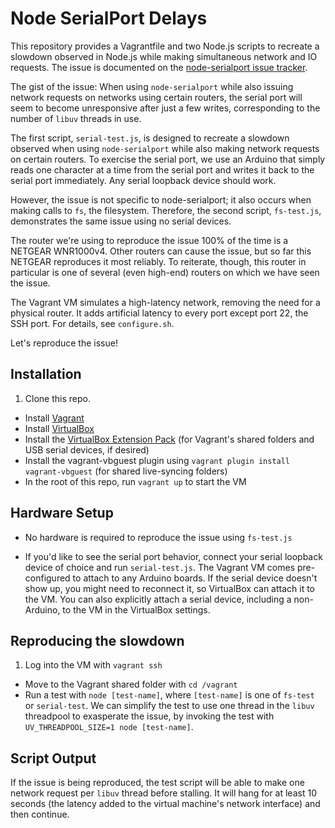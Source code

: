 # Node SerialPort Delays

This repository provides a Vagrantfile and two Node.js scripts to recreate a
slowdown observed in Node.js while making simultaneous network and IO requests.
The issue is documented on the [node-serialport issue tracker](https://github.com/EmergingTechnologyAdvisors/node-serialport/issues/797).

The gist of the issue: When using `node-serialport` while also issuing network
requests on networks using certain routers, the serial port will seem to become
unresponsive after just a few writes, corresponding to the number of `libuv`
threads in use.

The first script, `serial-test.js`, is designed to recreate a slowdown observed
when  using `node-serialport` while also making network requests on certain
routers. To exercise the serial port, we use an Arduino that simply reads one
character at a time from the serial port and writes it back to the serial port
immediately. Any serial loopback device should work.

However, the issue is not specific to node-serialport; it also occurs when
making calls to `fs`, the filesystem. Therefore, the second script,
`fs-test.js`, demonstrates the same issue using no serial devices.

The router we're using to reproduce the issue 100% of the time is a
NETGEAR WNR1000v4. Other routers can cause the issue, but so far this NETGEAR
reproduces it most reliably. To reiterate, though, this router in particular is
one of several (even high-end) routers on which we have seen the issue.

The Vagrant VM simulates a high-latency network, removing the need for a physical
router. It adds artificial latency to every port except port 22, the SSH port.
For details, see `configure.sh`.

Let's reproduce the issue!

## Installation

1. Clone this repo.
* Install [Vagrant](https://www.vagrantup.com/downloads.html)
* Install [VirtualBox](https://www.virtualbox.org/)
* Install the [VirtualBox Extension Pack](https://www.virtualbox.org/wiki/Downloads)
(for Vagrant's shared folders and USB serial devices, if desired)
* Install the vagrant-vbguest plugin using
`vagrant plugin install vagrant-vbguest` (for shared live-syncing folders)
* In the root of this repo, run `vagrant up` to start the VM

## Hardware Setup

* No hardware is required to reproduce the issue using `fs-test.js`

* If you'd like to see the serial port behavior, connect your serial loopback
device of choice and run `serial-test.js`. The Vagrant VM comes pre-configured
to attach to any Arduino boards. If the serial device doesn't show up, you might
need to reconnect it, so VirtualBox can attach it to the VM. You can also
explicitly attach a serial device, including a non-Arduino, to the VM in the
VirtualBox settings.

## Reproducing the slowdown

1. Log into the VM with `vagrant ssh`
* Move to the Vagrant shared folder with `cd /vagrant`
* Run a test with `node [test-name]`, where `[test-name]` is one of `fs-test` or
`serial-test`. We can simplify the test to use one thread in the `libuv`
threadpool to exasperate the issue, by invoking the test with
`UV_THREADPOOL_SIZE=1 node [test-name]`.

## Script Output

If the issue is being reproduced, the test script will be able to make one
network request per `libuv` thread before stalling. It will hang for at least 10
seconds (the latency added to the virtual machine's network interface) and then
continue.
